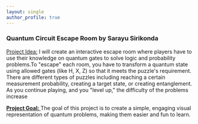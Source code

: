 ```yaml
---
layout: single
author_profile: true
---
```


### Quantum Circuit Escape Room by Sarayu Sirikonda

<ins>Project Idea:</ins>
I will create an interactive escape room where players have to use their knowledge on quantum gates to solve logic and probability problems.To "escape" each room, you have to transform a quantum state using allowed gates (like H, X, Z) so that it meets the puzzle's requirement. There are different types of puzzles including reaching a certain measurement probability, creating a target state, or creating entanglement. As you continue playing, and you "level up," the difficulty of the problems increase

<u> **Project Goal:** </u>
The goal of this project is to create a simple, engaging visual representation of quantum problems, making them easier and fun to learn.
